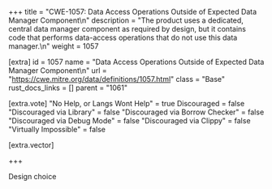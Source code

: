 +++
title = "CWE-1057: Data Access Operations Outside of Expected Data Manager Component\n"
description = "The product uses a dedicated, central data manager component as required by design, but it contains code that performs data-access operations that do not use this data manager.\n"
weight = 1057

[extra]
id = 1057
name = "Data Access Operations Outside of Expected Data Manager Component\n"
url = "https://cwe.mitre.org/data/definitions/1057.html"
class = "Base"
rust_docs_links = []
parent = "1061"

[extra.vote]
"No Help, or Langs Wont Help" = true
Discouraged = false
"Discouraged via Library" = false
"Discouraged via Borrow Checker" = false
"Discouraged via Debug Mode" = false
"Discouraged via Clippy" = false
"Virtually Impossible" = false

[extra.vector]

+++

Design choice